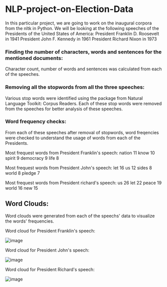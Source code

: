 # NLP-project-on-Election-Data

In this particular project, we are going to work on the inaugural corpora from the nltk in Python. We will be looking at the following speeches of the Presidents of the United States of America:
President Franklin D. Roosevelt in 1941
President John F. Kennedy in 1961
President Richard Nixon in 1973

### Finding the number of characters, words and sentences for the mentioned documents:

Character count, number of words and sentences was calculated from each of the speeches.

### Removing all the stopwords from all the three speeches:

Various stop words were identified using the package from Natural Language Toolkit: Corpus Readers.
Each of these stop words were removed from the speeches for better analysis of these speeches.

### Word frequency checks:

From each of these speeches after removal of stopwords, word freqencies were checked to understand the usage of words from each of the Presidents.

Most frequest words from President Franklin's speech:
nation       11
know         10
spirit        9
democracy     9
life          8

Most frequest words from President John's speech:
let       16
us        12
sides      8
world      8
pledge     7

Most frequest words from President richard's speech:
us       26
let      22
peace    19
world    16
new      15

## Word Clouds:

Word clouds were generated from each of the speechs' data to visualize the words' frequencies.

Word cloud for President Franklin's speech:

![image](https://user-images.githubusercontent.com/33120664/222539936-5875a87b-9b7a-498f-9f65-957ad61005b6.png)

Word cloud for President John's speech:

![image](https://user-images.githubusercontent.com/33120664/222540028-b764e6d8-0825-4fe6-a4b3-9ce113525dcd.png)

Word cloud for President Richard's speech:

![image](https://user-images.githubusercontent.com/33120664/222540049-e8e9cad0-0003-498d-bce6-1fcd8fdb74fd.png)

